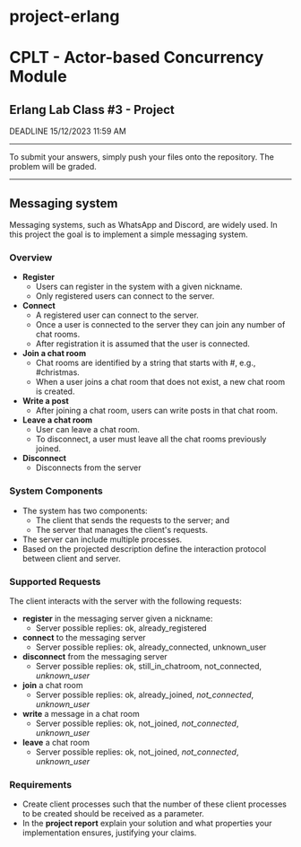 # project-erlang
# CPLT - Actor-based Concurrency Module

## Erlang Lab Class #3 - Project

DEADLINE 15/12/2023 11:59 AM

----
To submit your answers, simply push your files onto the repository. The problem will be graded.

----

## Messaging system
Messaging systems, such as WhatsApp and Discord, are widely used. 
In this project the goal is to implement a simple messaging system.


### Overview 

* **Register**
  * Users can register in the system with a given nickname.
  * Only registered users can connect to the server.
* **Connect**
  * A registered user can connect to the server.
  * Once a user is connected to the server they can join any number of chat rooms.
  * After registration it is assumed that the user is connected.
* **Join a chat room**
  * Chat rooms are identified by a string that starts with #, e.g., #christmas.
  * When a user joins a chat room that does not exist, a new chat room is created. 
* **Write a post**
  * After joining a chat room, users can write posts in that chat room.
* **Leave a chat room**
  * User can leave a chat room.
  * To disconnect, a user must leave all the chat rooms previously joined.
* **Disconnect**
  * Disconnects from the server
    
### System Components
* The system has two components: 
  * The client that sends the requests to the server; and 
  * The server that manages the client's requests.
* The server can include multiple processes.
* Based on the projected description define the interaction protocol between client and server.

### Supported Requests
The client interacts with the server with the following requests:
* **register** in the messaging server given a nickname:
  * Server possible replies: ok, already_registered
* **connect** to the messaging server
  * Server possible replies: ok, already_connected, unknown_user
* **disconnect** from the messaging server
  * Server possible replies: ok, still_in_chatroom, not_connected, *unknown_user*
* **join** a chat room
  * Server possible replies: ok, already_joined, *not_connected*, *unknown_user*
* **write** a message in a chat room
  * Server possible replies: ok, not_joined, *not_connected*, *unknown_user*
* **leave** a chat room
  * Server possible replies: ok, not_joined, *not_connected*, *unknown_user*

### Requirements
* Create client processes such that the number of these client processes to be created should be received as a parameter.
* In the **project report** explain your solution and what properties your implementation ensures, justifying your claims.

